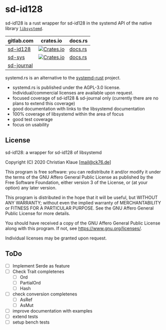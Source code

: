 # sd-id128

sd-id128 is a rust wrapper for sd-id128 in the systemd API of the native library [`libsystemd`](https://www.freedesktop.org/software/systemd/man/sd-id128.html).

gitlab.com | crates.io | docs.rs
-----------|-----------|--------
[sd-id128](https://gitlab.com/systemd.rs/sd-id128) | [![Crates.io](https://img.shields.io/crates/v/sd-id128)](https://crates.io/crates/sd-id128) | [docs.rs](https://docs.rs/sd-id128/0.1.1/sd_id128/)
[sd-sys](https://gitlab.com/systemd.rs/sd-sys) | [![Crates.io](https://img.shields.io/crates/v/sd-sys)](https://crates.io/crates/sd-sys) | [docs.rs](https://docs.rs/sd-sys/0.1.0/sd_sys/)
[sd-journal](https://gitlab.com/systemd.rs/sd-journal) | |

systemd.rs is an alternative to the [systemd-rust](https://github.com/jmesmon/rust-systemd) project.

- systemd.rs is published under the AGPL-3.0 license. Individual/commercial licenses are available upon request.
- focused coverage of sd-id128 & sd-journal only (currently there are no plans to extend this coverage)
- good documentation with links to the libsystemd documentation
- 100% coverage of libsystemd within the area of focus
- good test coverage
- focus on usability

## License

sd-id128: a wrapper for sd-id128 of libsystemd

Copyright (C) 2020 Christian Klaue [mail@ck76.de]

This program is free software: you can redistribute it and/or modify
it under the terms of the GNU Affero General Public License as published by
the Free Software Foundation, either version 3 of the License, or
(at your option) any later version.

This program is distributed in the hope that it will be useful,
but WITHOUT ANY WARRANTY; without even the implied warranty of
MERCHANTABILITY or FITNESS FOR A PARTICULAR PURPOSE.  See the
GNU Affero General Public License for more details.

You should have received a copy of the GNU Affero General Public License
along with this program.  If not, see <https://www.gnu.org/licenses/>.

Individual licenses may be granted upon request.

## ToDo

- [ ] Implement Serde as feature
- [ ] Check Trait completenes
  - [ ] Ord
  - [ ] PartialOrd
  - [ ] Hash
- [ ] check conversion completenes
  - [ ] AsRef
  - [ ] AsMut
- [ ] improve documentation with examples
- [ ] extend tests
- [ ] setup bench tests
